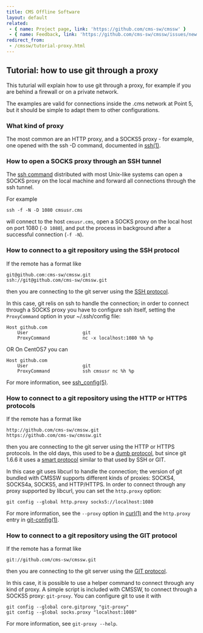 ```yaml
---
title: CMS Offline Software
layout: default
related:
 - { name: Project page, link: 'https://github.com/cms-sw/cmssw' }
 - { name: Feedback, link: 'https://github.com/cms-sw/cmssw/issues/new' }
redirect_from:
 - /cmssw/tutorial-proxy.html
---
```


## Tutorial: how to use git through a proxy

This tuturial will explain how to use git through a proxy, for example if you are
behind a firewall or on a private network.

The examples are valid for connections inside the .cms network at Point 5, but it
should be simple to adapt them to other configurations.


### What kind of proxy

The most common are an HTTP proxy, and a SOCKS5 proxy - for example, one opened with
the ssh -D command, documented in [ssh(1)](http://www.openbsd.org/cgi-bin/man.cgi?query=ssh&sektion=1).


### How to open a SOCKS proxy through an SSH tunnel

The [ssh command](http://www.openssh.com/) distributed with most Unix-like systems
can open a SOCKS proxy on the local machine and forward all connections through the
ssh tunnel.

For example

    ssh -f -N -D 1080 cmsusr.cms

will connect to the host `cmsusr.cms`, open a SOCKS proxy on the local host on
port 1080 (`-D 1080`), and put the process in background after a successful
connection (`-f -N`).


### How to connect to a git repository using the SSH protocol

If the remote has a format like

    git@github.com:cms-sw/cmssw.git
    ssh://git@github.com/cms-sw/cmssw.git

then you are connecting to the git server using the [SSH protocol](http://git-scm.com/book/en/Git-on-the-Server-The-Protocols#The-SSH-Protocol).

In this case, git relis on ssh to handle the connection; in order to connect
through a SOCKS proxy you have to configure ssh itself, setting the `ProxyCommand`
option in your ~/.ssh/config file:

    Host github.com
        User                    git
        ProxyCommand            nc -x localhost:1080 %h %p
       
OR On CentOS7 you can

    Host github.com
        User                    git
        ProxyCommand            ssh cmsusr nc %h %p

For more information, see [ssh_config(5)](http://www.openbsd.org/cgi-bin/man.cgi?query=ssh_config&sektion=5&manpath=OpenBSD+Current&arch=amd64&format=html).


### How to connect to a git repository using the HTTP or HTTPS protocols

If the remote has a format like

    http://github.com/cms-sw/cmssw.git
    https://github.com/cms-sw/cmssw.git

then you are connecting to the git server using the HTTP or HTTPS protocols.
In the old days, this used to be a [dumb protocol](http://git-scm.com/book/en/Git-on-the-Server-The-Protocols#The-HTTP/S-Protocol),
but since git 1.6.6 it uses a [smart protocol](http://git-scm.com/blog/2010/03/04/smart-http.html)
similar to that used by SSH or GIT.

In this case git uses libcurl to handle the connection; the version of git bundled
with CMSSW supports different kinds of proxies: SOCKS4, SOCKS4a, SOCKS5, and HTTP/HTTPS.
In order to connect through any proxy supported by libcurl, you can set the `http.proxy` 
option:

    git config --global http.proxy socks5://localhost:1080

For more information, see the `--proxy` option in [curl(1)](http://curl.haxx.se/docs/manpage.html)
and the `http.proxy` entry in [git-config(1)](https://www.kernel.org/pub/software/scm/git/docs/git-config.html).


### How to connect to a git repository using the GIT protocol

If the remote has a format like

    git://github.com/cms-sw/cmssw.git

then you are connecting to the git server using the [GIT protocol](git-scm.com/book/en/Git-on-the-Server-The-Protocols#The-Git-Protocol).

In this case, it is possible to use a helper command to connect through any kind of proxy.
A simple script is included with CMSSW, to connect through a SOCKS5 proxy: `git-proxy`.
You can configure git to use it with

    git config --global core.gitproxy "git-proxy"
    git config --global socks.proxy "localhost:1080"

For more information, see `git-proxy --help`.
